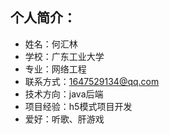 ## 个人简介：

- 姓名：何汇林
- 学校：广东工业大学
- 专业：网络工程
- 联系方式：1647529134@qq.com
- 技术方向：java后端
- 项目经验：h5模式项目开发
- 爱好：听歌、肝游戏
